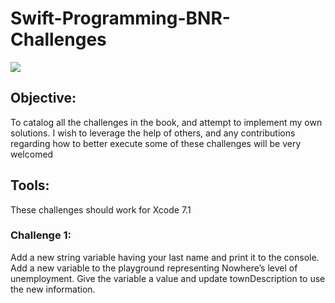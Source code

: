 # Swift-Programming-BNR-Challenges
![]({{site.baseurl}}swift-logo-100468467-primary.idge.jpg)


## **Objective**: 
To catalog all the challenges in the book, and 
attempt to implement my own solutions. I wish to leverage the help of others, and any contributions regarding how to better execute some of these challenges will be very welcomed

## Tools:
These challenges should work for Xcode 7.1

### Challenge 1:
Add a new string variable having your last name and print it to the console. Add a new variable to the playground representing Nowhere’s level of unemployment. Give the variable a value and update townDescription to use the new information.
